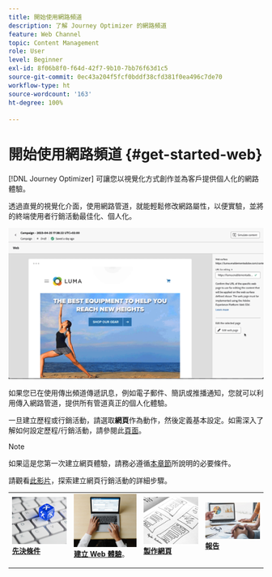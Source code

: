 ```yaml
---
title: 開始使用網路頻道
description: 了解 Journey Optimizer 的網路頻道
feature: Web Channel
topic: Content Management
role: User
level: Beginner
exl-id: 8f06b8f0-f64d-42f7-9b10-7bb76f63d1c5
source-git-commit: 0ec43a204f5fcf0bddf38cfd381f0ea496c7de70
workflow-type: ht
source-wordcount: '163'
ht-degree: 100%

---
```


# 開始使用網路頻道 {#get-started-web}

[!DNL Journey Optimizer] 可讓您以視覺化方式創作並為客戶提供個人化的網路體驗。

透過直覺的視覺化介面，使用網路管道，就能輕鬆修改網路屬性，以便實驗，並將的終端使用者行銷活動最佳化、個人化。

![](../rn/assets/do-not-localize/web-authoring.gif)

如果您已在使用傳出頻道傳遞訊息，例如電子郵件、簡訊或推播通知，您就可以利用傳入網路管道，提供所有管道真正的個人化體驗。

一旦建立歷程或行銷活動，請選取&#x200B;**網頁**&#x200B;作為動作，然後定義基本設定。如需深入了解如何設定歷程/行銷活動，請參閱此[頁面](create-web.md#create-web-experience)。

>[!NOTE]
>
>如果這是您第一次建立網頁體驗，請務必遵循[本章節](web-prerequisites.md)所說明的必要條件。

請觀看[此影片](create-web.md#video)，探索建立網頁行銷活動的詳細步驟。

<table style="table-layout:fixed"><tr style="border: 0;">
<td>
<a href="web-prerequisites.md">
<img alt="銷售機會" src="../assets/do-not-localize/web-prerequisites.jpg">
</a>
<div><a href="web-prerequisites.md"><strong>先決條件</strong>
</div>
<p>
</td>
<td>
<a href="create-web.md">
<img alt="不頻繁" src="../assets/do-not-localize/web-create.jpg">
</a>
<div>
<a href="create-web.md"><strong>建立 Web 體驗</strong></a>。
</div>
<p></td>
<td>
<a href="web-visual-editor.md">
<img alt="驗證" src="../assets/do-not-localize/web-design.jpg">
</a>
<div>
<a href="web-visual-editor.md"><strong>製作網頁</strong></a>
</div>
<p>
</td>
<td>
<a href="monitor-web-experiences.md">
<img alt="驗證" src="../assets/do-not-localize/web-reporting.jpg">
</a>
<div>
<a href="monitor-web-experiences.md"><strong>報告</strong></a>
</div>
<p>
</td>
</tr></table>


